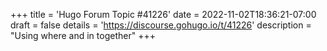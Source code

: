 +++
title = 'Hugo Forum Topic #41226'
date = 2022-11-02T18:36:21-07:00
draft = false
details = 'https://discourse.gohugo.io/t/41226'
description = "Using where and in together"
+++
